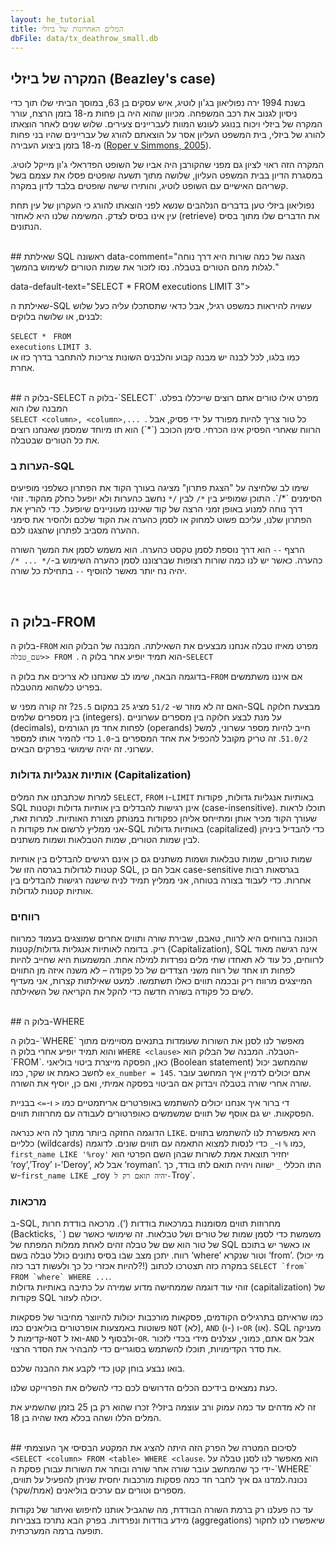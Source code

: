 ```yaml
---
layout: he_tutorial
title: המלים האחרונות של ביזלי
dbFile: data/tx_deathrow_small.db
---
```


<a name="beazley_case"></a>
## המקרה של ביזלי (Beazley's case)
בשנת 1994 ירה נפוליאון בג'ון לוטיג, איש עסקים בן 63, במוסך הביתי שלו תוך כדי ניסיון לגנוב את רכב המשפחה. מכיוון שהוא היה בן פחות מ-18 בזמן הרצח, עורר המקרה של ביזלי ויכוח בנוגע לעונש המוות לעבריינים צעירים. שלוש שנים לאחר הוצאתו להורג של ביזלי, בית המשפט העליון אסר על הוצאתם להורג של עבריינים שהיו בני פחות מ-18 בזמן ביצוע העבירה ([Roper v Simmons, 2005](https://en.wikipedia.org/wiki/Roper_v._Simmons)).

המקרה הזה ראוי לציון גם מפני שהקורבן היה אביו של השופט הפדראלי ג'ון מייקל לוטיג. במסגרת הדיון בבית המשפט העליון, שלושה מתוך תשעה שופטים פסלו את עצמם בשל קשריהם האישיים עם השופט לוטיג, והותירו שישה שופטים בלבד לדון במקרה.

נפוליאון ביזלי טען בדברים הנלהבים שנשא לפני הוצאתו להורג כי העקרון של עין תחת עין אינו בסיס לצדק. המשימה שלנו היא לאחזר (retrieve) את הדברים שלו מתוך בסיס הנתונים.

<br>
<a name="first"></a>
## שאילתת SQL ראשונה
<sql-exercise
  data-question="
  הריצו את השאילתה כדי לאתר את 3 השורות הראשונות של הטבלה הנקראת 'executions'"

  data-comment="הצגה של כמה שורות היא דרך נוחה לגלות מהם הטורים בטבלה. נסו לזכור את שמות הטורים לשימוש בהמשך."

  data-default-text="SELECT * FROM executions LIMIT 3"></sql-exercise>

שאילתת ה-SQL עשויה להיראות כמשפט רגיל, אבל כדאי שתסתכלו עליה כעל שלוש לבנים, או שלושה בלוקים:

<code class='codeblock'>SELECT * </code>
<code class='codeblock'>FROM executions</code>
<code class='codeblock'>LIMIT 3</code>.<br>
כמו בלגו, לכל לבנה יש מבנה קבוע והלבנים השונות צריכות להתחבר בדרך כזו או אחרת.

<br>
<a name="select"></a>
## בלוק ה-SELECT
בלוק ה-`SELECT` מפרט אילו טורים אתם רוצים שייכללו בפלט. המבנה שלו הוא <br><code class='codeblock' dir="ltr">SELECT &lt;column&gt;, &lt;column&gt;,... </code>. כל טור צריך להיות מפורד על ידי פסיק, אבל הרווח שאחרי הפסיק אינו הכרחי. סימן הכוכב (`*`) הוא תו מיוחד שמסמן שאנחנו רוצים את כל הטורים שבטבלה.


<sql-exercise
  data-question="שנו את השאילתה בעורך הקוד כדי לבחור את ההצהרה האחרונה (last_statement) בנוסף לטורים האחרים."
  data-comment="כשתסיימו, ניתן ללחוץ על Shift+Enter כדי להריץ את השאילתה."
  data-default-text="SELECT first_name, last_name
FROM executions
 LIMIT 3"
  data-solution="SELECT first_name, last_name, last_statement FROM executions LIMIT 3"></sql-exercise>
<a name="comments"></a>
<div class="sideNote">
  <h3>הערות ב-SQL</h3>

  <p>שימו לב שלחיצה על "הצגת פתרון" מציגה בעורך הקוד את הפתרון כשלפני מופיעים הסימנים `*/`. התוכן שמופיע בין <code>*/</code> לבין <code>/*</code> נחשב כהערות ולא יופעל כחלק מהקוד. זוהי דרך נוחה למנוע באופן זמני הרצה של קוד שאיננו מעוניינים שיופעל. כדי להריץ את הפתרון שלנו, עליכם פשוט למחוק או לסמן כהערה את הקוד שלכם ולהסיר את סימני ההערה מסביב לפתרון שהצגנו לכם.</p><p>הרצף <code>--</code> הוא דרך נוספת לסמן טקסט כהערה. הוא משמש לסמן את המשך השורה כהערה. כאשר יש לנו כמה שורות רצופות שברצוננו לסמן כהערה השימוש ב-<code>/* ... */</code> יהיה נח יותר מאשר להוסיף <code>--</code> בתחילת כל שורה.</p>


</div>
<br>
<a name="from"></a>

## בלוק ה-FROM
בלוק ה-<code>FROM</code> מפרט מאיזו טבלה אנחנו מבצעים את השאילתה. המבנה של הבלוק הוא <code class="codeblock">&lt;שם_טבלה&gt; FROM </code>. הוא תמיד יופיע אחר בלוק ה-<code>SELECT</code>


<sql-exercise
  data-question="הריצו את השאילתה המוצגת וראו את הודעת השגיאה שהיא מעלה. תקנו את השאילתה."
  data-comment="תתרגלו לבחון הודעות שגיאה כאשר משהו משתבש ונסו להמנע מתיקון (debug) על בסיס תחושת בטן או ניסוי וטעייה."
  data-default-text="SELECT first_name FROM execution LIMIT 3"
  data-solution="SELECT first_name FROM executions LIMIT 3"></sql-exercise>

בדוגמה הבאה, שימו לב שאנחנו לא צריכים את בלוק ה-`FROM` אם איננו משתמשים בפריט כלשהוא מהטבלה.

<sql-exercise
  data-question="שנו את השאילתה כך שתחלק את המספר 50 ואת המספר 51 ב-2."
  data-comment="SQL תומכת בכל פעולות החשבונאיות הרגילות."
  data-default-text="SELECT 50 + 2, 51 * 2"
  data-solution="SELECT 50 / 2, 51 / 2"></sql-exercise>

האם זה לא מוזר ש- `51/2` מציג `25` במקום `25.5`? זה קורה מפני ש-SQL מבצעת חלוקה בין מספרים שלמים (integers). על מנת לבצע חלוקה בין מספרים עשרוניים (decimals), לפחות אחד מן הגורמים (operands) חייב להיות מספר עשרוני, למשל `51.0/2`. זה טריק מקובל להכפיל את אחד המספרים ב-`1.0` כדי להמיר אותו למספר עשרוני. זה יהיה שימושי בפרקים הבאים.


<a name="capitalization"></a>
<div class="sideNote">
  <h3>אותיות אנגליות גדולות (Capitalization)</h3>
<p>למרות שכתבתנו את המלים <code>SELECT</code>, <code>FROM</code> ו-<code>LIMIT</code> באותיות אנגליות גדולות, פקודות SQL אינן רגישות להבדלים בין אותיות גדולות וקטנות (case-insensitive). תוכלו לראות שעורך הקוד מכיר אותן ומתייחס אליהן כפקודות במנותק מצורת האותיות. למרות זאת, אני ממליץ לרשום את פקודות ה-SQL באותיות גדולות (capitalized) כדי להבדיל ביניהן לבין שמות הטורים, שמות הטבלאות ושמות משתנים.</p>

  <p>שמות טורים, שמות טבלאות ושמות משתנים גם כן אינם רגישים להבדלים בין אותיות קטנות לגדולות בגרסה הזו של SQL, אבל הם כן case-sensitive בגרסאות רבות אחרות. כדי לעבוד בצורה בטוחה, אני ממליץ תמיד לניח שישנה רגישות להבדלים בין אותיות קטנות לגדולות.</p>
</div>

<a name="whitespace"></a>
<div class="sideNote">
  <h3>רווחים</h3>
<p>הכוונה ברווחים היא לרווח, טאבם, שבירת שורה ותווים אחרים שמוצגים בעמוד כמרווח ריק. בדומה לאותיות אנגליות גדולות/קטנות (Capitalization), SQL אינה רגישה מאוד לרווחים, כל עוד לא תאחדו שתי מלים נפרדות למילה אחת. המשמעות היא שחייב להיות לפחות תו אחד של רווח משני הצדדים של כל פקודה – לא משנה איזה מן התווים המייצגים מרווח ריק ובכמה תווים כאלו תשתמשו. למעט שאילתות קצרות, אני מעדיף לשים כל פקודה בשורה חדשה כדי להקל את הקריאה של השאילתה.</p>

<sql-exercise
  data-question="ודאו שערבוב אותיות קטנות וגדולות ורווחים אינם פוגעים בתקינות של השאילתה."
data-comment="קרלה טוקר (Karla Tucker) היתה האישה הראשונה שהוצאה להורג בטקסס מאז מלחמת האזרחים. היא הורשעה בהרג במהלך שוד ב-1983."
  data-default-text="   SeLeCt   first_name,last_name
  fRoM      executions
           WhErE ex_number = 145"></sql-exercise>
</div>

<br>
<a name="where"></a>
## בלוק ה-WHERE
<p>בלוק ה-`WHERE` מאפשר לנו לסנן את השורות שעומדות בתנאים מסויימים מתוך הטבלה. המבנה של הבלוק הוא <code class='codeblock' dir="ltr">WHERE &lt;clause&gt;</code> והוא תמיד יופיע אחרי בלוק ה-`FROM`. כאן, הפסקה מייצרת ביטוי בוליאני (Boolean statement) שהמחשב יכול לחשב כאמת או שקר, כמו <code>ex_number = 145</code>. אתם יכולים לדמיין איך המחשב עובר שורה אחרי שורה בטבלה ויבדוק אם הביטוי בפסקה אמיתי, ואם כן, יוסיף את השורה.</p>


<sql-exercise
  data-question="מצאו את השם הפרטי ושם המשפחה של נדונים למוות בגיל 25 או צעירים יותר בעת ההוצאה להורג (ex_age)."
  data-comment="בגלל שזמן המאסר הממוצע שנדונים למוות ישבו בכלא לפני ההוצאה להורג הוא 10.26 שנים, רק שישה נדונים למוות בגיל צעיר שכזה הוצאו להורג בטקסס מאז שנת 1976."
  data-default-text=""
  data-solution="SELECT first_name, last_name, ex_age
FROM executions WHERE ex_age <= 25"></sql-exercise>

די ברור איך אנחנו יכולים להשתמש באופרטרים אריתמטיים כמו `<` ו-`=>` בבניית הפסקאות. יש גם אוסף של תווים שמשמשים כאופרטורים לעבודה עם מחרוזות תווים.

הדוגמה החזקה ביותר מתוך לה היא כנראה <code>LIKE</code>. היא מאפשרת לנו להשתמש בתווים כלליים (wildcards) כמו `%` ו-`_` כדי לנסות למצוא התאמה עם תווים שונים. לדוגמה, `first_name LIKE '%roy'` יחזיר תוצאת אמת לשורות שבהן השם הפרטי הוא ‘roy’,’Troy’ ו-’Deroy’, אבל לא ‘royman’. התו הכללי `_` ישווה ויהיה תואם לתו בודד, כך ש-`first_name LIKE `_roy` יהיה תואם רק ל-`Troy`.


<sql-exercise
    data-question="שנו את השאילתה כדי לאתר את מספר ההוצאה להורג של ריימונד לנדרי (Raymond Landry)."
    data-comment="יתכן שתחשבו שזה קל, מכיוון שאנחנו כבר יודעים את השם הפרטי ושם המשפחה שלו, אבל אוספי נתונים מגיעים נקיים ומסודרים רק לעתים רחוקות. השתמשו באופרטור LIKE כך שלא תצטרכו לדעת את השם שלו באופן מושלם כדי לאתר את השורה."
data-default-text="SELECT first_name, last_name, ex_number
FROM executions
WHERE first_name = 'Raymond'
  AND last_name = 'Landry'"
    data-solution="SELECT first_name, last_name, ex_number
FROM executions
WHERE first_name = 'Raymond'
  AND last_name LIKE '%Landry%'"></sql-exercise>

<a name="quotes"></a>
<div class="sideNote">
  <h3>מרכאות</h3>
<p>ב-SQL, מחרוזות תווים מסומנות במרכאות בודדות (‘). מרכאה בודדת חרות (Backticks, <code>`</code>) משמשת כדי לסמן שמות של טורים ושל טבלאות. זה שימושי כאשר שם של טור הוא שם של טבלה זהים לאחת ממלות המפתח של SQL או כאשר יש בתוכם רווח. יתכן מצב שבו בסיס נתונים כולל טבלה בשם ‘where’ וטור שנקרא ‘from’. (מי יכול להיות אכזרי כל כך ולעשות דבר כזה?!) במקרה כזה תצטרכו לכתוב <code>SELECT `from` FROM `where` WHERE ...</code>. <br>זוהי עוד דוגמה שממחישה מדוע שמירה על כתיבה באותיות גדולות (capitalization) של פקודות SQL יכולה לעזור.</p>
</div>

כמו שראיתם בתרגילים הקודמים, פסקאות מורכבות יכולות להיווצר מחיבור של פסקאות פשוטות באמצעות אופרטורים בוליאנים כמו `NOT` (לא), `AND` (ו-) ו-`OR` (או). SQL מעניקה קדימות ל-`NOT` ואז ל-`AND` ולבסוף ל-`OR`. אבל אם אתם, כמוני, עצלנים מידי בכדי לזכור את סדר הקדימויות, תוכלו להשתמש בסוגריים כדי להבהיר את הסדר הרצוי.


<sql-exercise
    data-question="הכניסו זוג סוגריים כדי שההצהרה הזו תחזיר 0."
    data-comment="אנחנו מסתמכים כאן על העובדה שהמשמעות של 1 היא אמת והמשמעות של 0 היא שקר."
    data-default-text="SELECT 0 AND 0 OR 1"
    data-solution="SELECT 0 AND (0 OR 1)"
    ></sql-exercise>

בואו נבצע בוחן קטן כדי לקבע את ההבנה שלכם.

<sql-quiz
  data-title="בחרו את כל הבלוקים <code>WHERE</code> עם הפסקאות התקינות."
  data-description="אלה שאלות טריקיות. גם אם נחשתם נכון, קראו את ההסברים כדי להבין מה הסיבה לתשובה הנכונה.">  <sql-quiz-option
    data-value="bool_literal"
    data-statement="WHERE 0"
    data-hint="code>1</code> ו-<code>0</code> הם ההצהרות הבוליאניות הכי בסיסיות. הבלוק הזה מבטיח ששום שורות לא יוחזרו."
    data-correct="true"></sql-quiz-option>
  <sql-quiz-option
    data-value="python_equal"
    data-statement="WHERE ex_age == 62"
    data-hint="האופרטור <code>==</code> בודק שוויון בהרבה שפות תכנות אחרות, אבל ב-SQL משתמשים ב-<code>=</code>."
    ></sql-quiz-option>
  <sql-quiz-option
    data-value="column_comparison"
    data-statement="WHERE ex_number < ex_age"
    data-hint="כמה שמות טורים יכולים לשמש בפסקה אחת."
    data-correct="true"></sql-quiz-option>
  <sql-quiz-option
    data-value="greaterthan_orequal"
    data-statement="WHERE ex_age => 62"
    data-hint="האופרטור לסימון ‘גדול מ.. או שווה ל..’ הוא <code>=</code>. הסדר של הסמלים תואם לאופן שבו הייתם רושמים את הדברים באנגלית או בעברית."
    ></sql-quiz-option>
  <sql-quiz-option
    data-value="int_column"
    data-statement="WHERE ex_age"
    data-hint="SQL יכולה להעריך כאמת כמעט כל דבר. הטור ‘ex_age’ מלא במספרים שלמים (integers). הכלל למספרים שלמים הוא ש-0 הוא שקר (false) וכל ערך אחר שווה לאמת (true), כך שרק שורות עם ערך שאינו 0 יוחזרו."
    data-correct="true"
    ></sql-quiz-option>
   <sql-quiz-option
    data-value="like_order"
    data-statement="WHERE '%obert%' LIKE first_name"
    data-hint="אין בעיה להשתמש ביותר מתו כללי (wildcard) אחד, אבל התבנית חייבת להגיע אחר האופרטור LIKE."
    ></sql-quiz-option>
    </sql-quiz>

כעת נמצאים בידיכם הכלים הדרושים לכם כדי להשלים את הפרוייקט שלנו.

<sql-exercise
  data-question="מצאו את מלותיו האחרונות של נפוליאון ביזלי."
  data-default-text=""
  data-solution="SELECT last_statement
FROM executions
WHERE first_name = 'Napoleon'
  AND last_name = 'Beazley'"></sql-exercise>

זה לא מדהים עד כמה עמוק ורב עוצמה ביזלי? זכרו שהוא רק בן 25 בזמן שהשמיע את המלים הללו ושהה בכלא מאז שהיה בן 18.

<br>
<a name="recap"></a>
## לסיכום
המטרה של הפרק הזה היתה להציג את המקטע הבסיסי אך העוצמתי <br> <code class="codeblock" dir='rtl'>SELECT &lt;column&gt; FROM &lt;table&gt; WHERE &lt;clause&gt;</code>. הוא מאפשר לנו לסנן טבלה על ידי כך שהמחשב עובר שורה אחר שורה ובוחר את השורות עבורן פסקת ה-`WHERE` נכונה.למדנו גם איך לחבר חד כמה פסקות מורכבות יחסית שניתן להפעיל על תווים, מספרים וטורים עם ערכים בוליאנים (אמת/שקר).

עד כה פעלנו רק ברמת השורה הבודדת, מה שהגביל אותנו לחיפוש ואיתור של נקודות מידע בודדות ונפרדות. בפרק הבא נתרכז בצבירות (aggregations) שיאפשרו לנו לחקור תופעה ברמה המערכתית.
